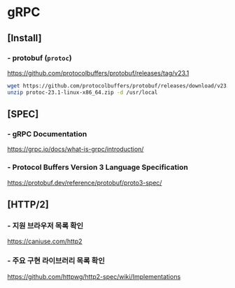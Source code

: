 # gRPC

## [Install]

### - protobuf (`protoc`)

https://github.com/protocolbuffers/protobuf/releases/tag/v23.1

```sh
wget https://github.com/protocolbuffers/protobuf/releases/download/v23.1/protoc-23.1-linux-x86_64.zip
unzip protoc-23.1-linux-x86_64.zip -d /usr/local
```

## [SPEC]

### - gRPC Documentation

https://grpc.io/docs/what-is-grpc/introduction/

### - Protocol Buffers Version 3 Language Specification

https://protobuf.dev/reference/protobuf/proto3-spec/


## [HTTP/2]

### - 지원 브라우저 목록 확인

https://caniuse.com/http2

### - 주요 구현 라이브러리 목록 확인

https://github.com/httpwg/http2-spec/wiki/Implementations
